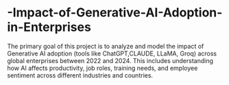 # -Impact-of-Generative-AI-Adoption-in-Enterprises
The primary goal of this project is to analyze and model the impact of Generative AI adoption (tools like ChatGPT,CLAUDE, LLaMA, Groq) across global enterprises between 2022 and 2024. This includes understanding how AI affects productivity, job roles, training needs, and employee sentiment across different industries and countries.
